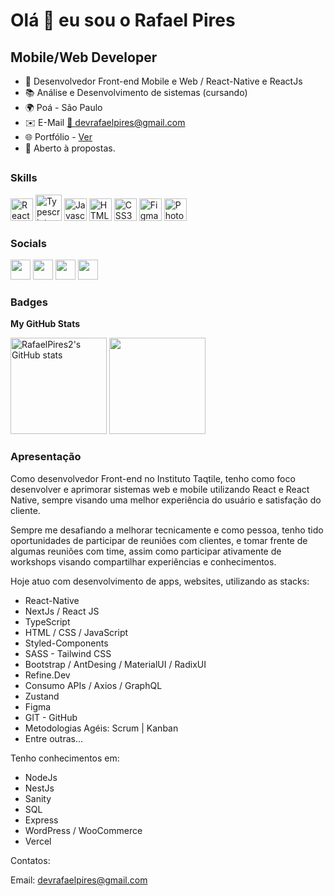 Olá 👋 eu sou o Rafael Pires
================================

Mobile/Web Developer
-------------

* 🧠 Desenvolvedor Front-end Mobile e Web / React-Native e ReactJs
* 📚 Análise e Desenvolvimento de sistemas (cursando)
* 🌍 Poá - São Paulo
* ✉️ E-Mail [📩 devrafaelpires@gmail.com](mailto:devrafaelpires@gmail.com)
* 🌐 Portfólio - <a href="https://portfolio-rafa-dev.vercel.app/" target="_blank" rel="noreferrer">Ver</a>
* 🤝 Aberto à propostas.
##
### Skills

<p align="left">
<a href="https://reactjs.org/" target="_blank" rel="noreferrer"><img src="https://raw.githubusercontent.com/danielcranney/readme-generator/main/public/icons/skills/react-colored.svg" width="36" height="36" alt="React" /></a>
<a href="https://www.typescriptlang.org/" target="_blank" rel="noreferrer"><img src="https://img.icons8.com/color/144/null/typescript.png" width="42" height="42" alt="Typescript" /></a>
<a href="https://developer.mozilla.org/en-US/docs/Web/JavaScript" target="_blank" rel="noreferrer"><img src="https://raw.githubusercontent.com/danielcranney/readme-generator/main/public/icons/skills/javascript-colored.svg" width="36" height="36" alt="Javascript" /></a>
<a href="https://developer.mozilla.org/en-US/docs/Glossary/HTML5" target="_blank" rel="noreferrer"><img src="https://raw.githubusercontent.com/danielcranney/readme-generator/main/public/icons/skills/html5-colored.svg" width="36" height="36" alt="HTML5" /></a>
<a href="https://www.w3.org/TR/CSS/#css" target="_blank" rel="noreferrer"><img src="https://raw.githubusercontent.com/danielcranney/readme-generator/main/public/icons/skills/css3-colored.svg" width="36" height="36" alt="CSS3" /></a>
<a href="https://www.figma.com/" target="_blank" rel="noreferrer"><img src="https://img.icons8.com/color/344/figma--v1.png" width="36" height="36" alt="Figma" /></a>
<a href="https://www.adobe.com/uk/products/photoshop.html" target="_blank" rel="noreferrer"><img src="https://raw.githubusercontent.com/danielcranney/readme-generator/main/public/icons/skills/photoshop-colored-dark.svg" width="36" height="36" alt="Photoshop" /></a>
</p>

### Socials

<p align="left">  
<a href="https://discord.com/users/Rafael Pires#3557" target="_blank" rel="noreferrer"><img src="https://raw.githubusercontent.com/danielcranney/readme-generator/main/public/icons/socials/discord.svg" width="32" height="32" /></a>
<a href="https://www.github.com/RafaelPires2" target="_blank" rel="noreferrer"><img src="https://raw.githubusercontent.com/danielcranney/readme-generator/main/public/icons/socials/github-dark.svg" width="32" height="32" /></a>
<a href="https://www.instagram.com/rafaelbrpires/" target="_blank" rel="noreferrer"><img src="https://raw.githubusercontent.com/danielcranney/readme-generator/main/public/icons/socials/instagram.svg" width="32" height="32" /></a>
<a href="https://www.linkedin.com/in/rafael-pires-075891212/" target="_blank" rel="noreferrer"><img src="https://raw.githubusercontent.com/danielcranney/readme-generator/main/public/icons/socials/linkedin.svg" width="32" height="32" /></a>

### Badges

<b>My GitHub Stats</b>
<div align="start">
<a href="http://www.github.com/RafaelPires2"><img height="154em" src="https://github-readme-stats.vercel.app/api?username=RafaelPires2&show_icons=true&hide=&count_private=true&title_color=ec4899&text_color=ffffff&icon_color=3382ed&bg_color=181824&hide_border=true&show_icons=true" alt="RafaelPires2's GitHub stats" /></a>
<a href="http://www.github.com/RafaelPires2"><img height="154em" src="https://github-readme-streak-stats.herokuapp.com/?user=RafaelPires2&stroke=ffffff&background=181824&ring=ec4899&fire=ec4899&currStreakNum=ffffff&currStreakLabel=ec4899&sideNums=ffffff&sideLabels=ffffff&dates=ffffff&hide_border=true" /></a>
</div>


### Apresentação

Como desenvolvedor Front-end no Instituto Taqtile, tenho como foco desenvolver e aprimorar sistemas web e mobile utilizando React e React Native, sempre visando uma melhor experiência do usuário e satisfação do cliente.

Sempre me desafiando a melhorar tecnicamente e como pessoa, tenho tido oportunidades de participar de reuniões com clientes, e tomar frente de algumas reuniões com time, assim como participar ativamente de workshops visando compartilhar experiências e conhecimentos.

Hoje atuo com desenvolvimento de apps, websites, utilizando as stacks: 


- React-Native
- NextJs / React JS
- TypeScript
- HTML / CSS / JavaScript 
- Styled-Components 
- SASS - Tailwind CSS 
- Bootstrap / AntDesing / MaterialUI / RadixUI
- Refine.Dev
- Consumo APIs / Axios / GraphQL
- Zustand
- Figma 
- GIT - GitHub
- Metodologias Agéis: Scrum | Kanban
- Entre outras...


Tenho conhecimentos em:

- NodeJs
- NestJs
- Sanity
- SQL
- Express
- WordPress / WooCommerce
- Vercel

Contatos:

Email: devrafaelpires@gmail.com
